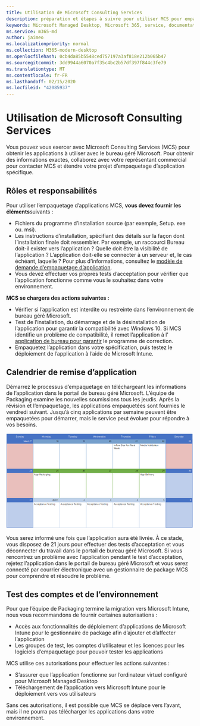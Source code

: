 ```yaml
---
title: Utilisation de Microsoft Consulting Services
description: préparation et étapes à suivre pour utiliser MCS pour empaqueter vos applications
keywords: Microsoft Managed Desktop, Microsoft 365, service, documentation, applications, MCS, Packaging
ms.service: m365-md
author: jaimeo
ms.localizationpriority: normal
ms.collection: M365-modern-desktop
ms.openlocfilehash: 0cb4da85b5548ced757197a3af818e212b065b47
ms.sourcegitcommit: 3dd9944a6070a7f35c4bc2b57df397f844c3fe79
ms.translationtype: MT
ms.contentlocale: fr-FR
ms.lasthandoff: 02/15/2020
ms.locfileid: "42085937"
---
```

# <a name="working-with-microsoft-consulting-services"></a>Utilisation de Microsoft Consulting Services

Vous pouvez vous exercer avec Microsoft Consulting Services (MCS) pour obtenir les applications à utiliser avec le bureau géré Microsoft. Pour obtenir des informations exactes, collaborez avec votre représentant commercial pour contacter MCS et étendre votre projet d’empaquetage d’application spécifique.

## <a name="roles-and-responsibilities"></a>Rôles et responsabilités

Pour utiliser l’empaquetage d’applications MCS, **vous devez fournir les éléments**suivants :

- Fichiers du programme d’installation source (par exemple, Setup. exe ou. msi).
- Les instructions d’installation, spécifiant des détails sur la façon dont l’installation finale doit ressembler. Par exemple, un raccourci Bureau doit-il exister vers l’application ? Quelle doit être la visibilité de l’application ? L’application doit-elle se connecter à un serveur et, le cas échéant, laquelle ? Pour plus d’informations, consultez le [modèle de demande d’empaquetage d’application](https://github.com/MicrosoftDocs/microsoft-365-docs/raw/public/microsoft-365/managed-desktop/get-ready/downloads/app-packaging-template.docx).
- Vous devez effectuer vos propres tests d’acceptation pour vérifier que l’application fonctionne comme vous le souhaitez dans votre environnement.

**MCS se chargera des actions suivantes :**

- Vérifier si l’application est interdite ou restreinte dans l’environnement de bureau géré Microsoft.
- Test de l’installation, du démarrage et de la désinstallation de l’application pour garantir la compatibilité avec Windows 10. Si MCS identifie un problème de compatibilité, il remet l’application à l' [application de bureau pour garantir](https://docs.microsoft.com/fasttrack/win-10-desktop-app-assure) le programme de correction.
- Empaquetez l’application dans votre spécification, puis testez le déploiement de l’application à l’aide de Microsoft Intune.

## <a name="app-delivery-schedule"></a>Calendrier de remise d’application

Démarrez le processus d’empaquetage en téléchargeant les informations de l’application dans le portail de bureau géré Microsoft. L’équipe de Packaging examine les nouvelles soumissions tous les jeudis. Après la révision et l’empaquetage, les applications empaquetées sont fournies le vendredi suivant. Jusqu’à cinq applications par semaine peuvent être empaquetées pour démarrer, mais le service peut évoluer pour répondre à vos besoins.

![calendrier illustrant le flux d’applications sur un jeudi (21 dans cet exemple), la validation du contenu multimédia le lendemain, la mise en package le lundi suivant (le 25) et la remise de l’application le vendredi (29)](../../media/MCS-cal.png)

Vous serez informé une fois que l’application aura été livrée. À ce stade, vous disposez de 21 jours pour effectuer des tests d’acceptation et vous déconnecter du travail dans le portail de bureau géré Microsoft. Si vous rencontrez un problème avec l’application pendant le test d’acceptation, rejetez l’application dans le portail de bureau géré Microsoft et vous serez connecté par courrier électronique avec un gestionnaire de package MCS pour comprendre et résoudre le problème.

## <a name="testing-accounts-and-environment"></a>Test des comptes et de l’environnement

Pour que l’équipe de Packaging termine la migration vers Microsoft Intune, nous vous recommandons de fournir certaines autorisations :
 
-   Accès aux fonctionnalités de déploiement d’applications de Microsoft Intune pour le gestionnaire de package afin d’ajouter et d’affecter l’application 
-   Les groupes de test, les comptes d’utilisateur et les licences pour les logiciels d’empaquetage pour pouvoir tester les applications

MCS utilise ces autorisations pour effectuer les actions suivantes :
 
-   S’assurer que l’application fonctionne sur l’ordinateur virtuel configuré pour Microsoft Managed Desktop
-   Téléchargement de l’application vers Microsoft Intune pour le déploiement vers vos utilisateurs

Sans ces autorisations, il est possible que MCS se déplace vers l’avant, mais il ne pourra pas télécharger les applications dans votre environnement.


